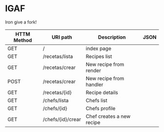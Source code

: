 # IGAF
Iron give a fork!


                      

| HTTM Method   |  URI path     |  Description  |  JSON        |
| ------------- | ------------- | ------------- | ------------- |
| GET | / | index page |
| GET | /recetas/lista | Recipes list |
| GET | /recetas/crear| New recipe from render |
| POST | /recetas/crear| New recipe from handler |
| GET | /recetas/{id}| Recipe details |
| GET | /chefs/lista | Chefs list |
| GET | /chefs/{id} | Chefs profile |
| GET | /chefs/{id}/crear | Chef creates a new recipe |


